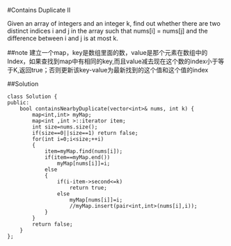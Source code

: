 #Contains Duplicate II 

Given an array of integers and an integer k, find out whether there are two distinct indices i and j in the array such that nums[i] = nums[j] and the difference between i and j is at most k.

##note
建立一个map，key是数组里面的数，value是那个元素在数组中的Index，如果查找到map中有相同的key,而且value减去现在这个数的index小于等于K,返回true；否则更新该key-value为最新找到的这个值和这个值的index


##Solution

	class Solution {
	public:
	    bool containsNearbyDuplicate(vector<int>& nums, int k) {
	        map<int,int> myMap;
	        map<int ,int >::iterator item;
	        int size=nums.size();
	        if(size==0||size==1) return false;
	        for(int i=0;i<size;++i)
	        {
	            item=myMap.find(nums[i]);
	            if(item==myMap.end())
	                myMap[nums[i]]=i;
	            else
	            {
	                if(i-item->second<=k)
	                    return true;
	                else
	                    myMap[nums[i]]=i;
	                    //myMap.insert(pair<int,int>(nums[i],i));
	            }
	        }
	        return false;
	    }
	};